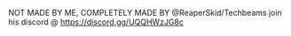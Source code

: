 
NOT MADE BY ME, COMPLETELY MADE BY @ReaperSkid/Techbeams join his discord @ https://discord.gg/UQQHWzJG8c
